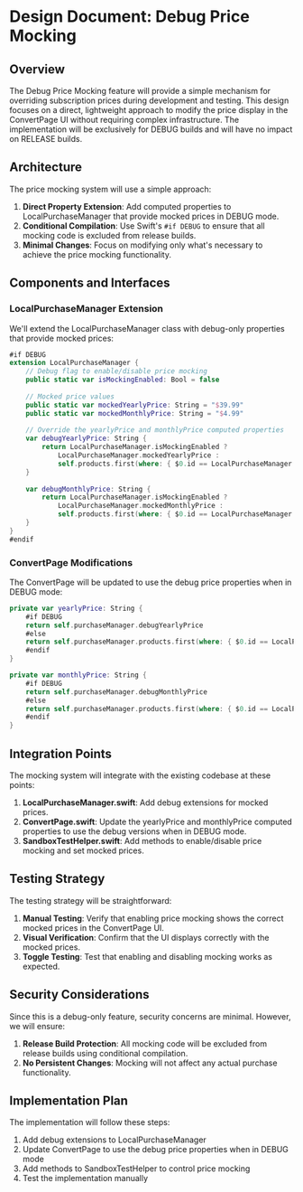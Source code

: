 # Design Document: Debug Price Mocking

## Overview

The Debug Price Mocking feature will provide a simple mechanism for overriding subscription prices during development and testing. This design focuses on a direct, lightweight approach to modify the price display in the ConvertPage UI without requiring complex infrastructure. The implementation will be exclusively for DEBUG builds and will have no impact on RELEASE builds.

## Architecture

The price mocking system will use a simple approach:

1. **Direct Property Extension**: Add computed properties to LocalPurchaseManager that provide mocked prices in DEBUG mode.
2. **Conditional Compilation**: Use Swift's `#if DEBUG` to ensure that all mocking code is excluded from release builds.
3. **Minimal Changes**: Focus on modifying only what's necessary to achieve the price mocking functionality.

## Components and Interfaces

### LocalPurchaseManager Extension

We'll extend the LocalPurchaseManager class with debug-only properties that provide mocked prices:

```swift
#if DEBUG
extension LocalPurchaseManager {
    // Debug flag to enable/disable price mocking
    public static var isMockingEnabled: Bool = false
    
    // Mocked price values
    public static var mockedYearlyPrice: String = "$39.99"
    public static var mockedMonthlyPrice: String = "$4.99"
    
    // Override the yearlyPrice and monthlyPrice computed properties
    var debugYearlyPrice: String {
        return LocalPurchaseManager.isMockingEnabled ? 
            LocalPurchaseManager.mockedYearlyPrice : 
            self.products.first(where: { $0.id == LocalPurchaseManager.ProductID.yearlyWithTrial })?.displayPrice ?? "?"
    }
    
    var debugMonthlyPrice: String {
        return LocalPurchaseManager.isMockingEnabled ? 
            LocalPurchaseManager.mockedMonthlyPrice : 
            self.products.first(where: { $0.id == LocalPurchaseManager.ProductID.monthly })?.displayPrice ?? "?"
    }
}
#endif
```

### ConvertPage Modifications

The ConvertPage will be updated to use the debug price properties when in DEBUG mode:

```swift
private var yearlyPrice: String {
    #if DEBUG
    return self.purchaseManager.debugYearlyPrice
    #else
    return self.purchaseManager.products.first(where: { $0.id == LocalPurchaseManager.ProductID.yearlyWithTrial })?.displayPrice ?? "?"
    #endif
}

private var monthlyPrice: String {
    #if DEBUG
    return self.purchaseManager.debugMonthlyPrice
    #else
    return self.purchaseManager.products.first(where: { $0.id == LocalPurchaseManager.ProductID.monthly })?.displayPrice ?? "?"
    #endif
}
```

## Integration Points

The mocking system will integrate with the existing codebase at these points:

1. **LocalPurchaseManager.swift**: Add debug extensions for mocked prices.
2. **ConvertPage.swift**: Update the yearlyPrice and monthlyPrice computed properties to use the debug versions when in DEBUG mode.
3. **SandboxTestHelper.swift**: Add methods to enable/disable price mocking and set mocked prices.

## Testing Strategy

The testing strategy will be straightforward:

1. **Manual Testing**: Verify that enabling price mocking shows the correct mocked prices in the ConvertPage UI.
2. **Visual Verification**: Confirm that the UI displays correctly with the mocked prices.
3. **Toggle Testing**: Test that enabling and disabling mocking works as expected.

## Security Considerations

Since this is a debug-only feature, security concerns are minimal. However, we will ensure:

1. **Release Build Protection**: All mocking code will be excluded from release builds using conditional compilation.
2. **No Persistent Changes**: Mocking will not affect any actual purchase functionality.

## Implementation Plan

The implementation will follow these steps:

1. Add debug extensions to LocalPurchaseManager
2. Update ConvertPage to use the debug price properties when in DEBUG mode
3. Add methods to SandboxTestHelper to control price mocking
4. Test the implementation manually